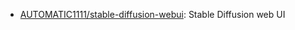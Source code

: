 - [AUTOMATIC1111/stable-diffusion-webui](https://github.com/AUTOMATIC1111/stable-diffusion-webui):
  Stable Diffusion web UI
